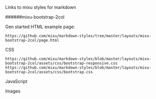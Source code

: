 Links to mixu styles for markdown 

######mixu-bootstrap-2col


Gen started HTML example page:

    https://github.com/mixu/markdown-styles/tree/master/layouts/mixu-bootstrap-2col/page.html

CSS

    https://github.com/mixu/markdown-styles/blob/master/layouts/mixu-bootstrap-2col/assets/css/bootstrap-responsive.css
    https://github.com/mixu/markdown-styles/blob/master/layouts/mixu-bootstrap-2col/assets/css/bootstrap.css

JavaScript



Images
